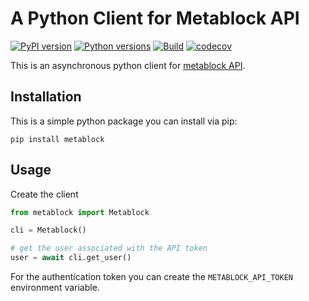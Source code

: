 # A Python Client for Metablock API

[![PyPI version](https://badge.fury.io/py/metablock.svg)](https://badge.fury.io/py/metablock)
[![Python versions](https://img.shields.io/pypi/pyversions/metablock.svg)](https://pypi.org/project/metablock)
[![Build](https://github.com/quantmind/metablock-py/workflows/build/badge.svg)](https://github.com/quantmind/metablock-py/actions?query=workflow%3Abuild)
[![codecov](https://codecov.io/gh/quantmind/metablock-py/branch/master/graph/badge.svg?token=EAdSVpD0Af)](https://codecov.io/gh/quantmind/metablock-py)

This is an asynchronous python client for [metablock API](https://api.metablock.io/v1/docs).

## Installation

This is a simple python package you can install via pip:

```
pip install metablock
```

## Usage

Create the client

```python
from metablock import Metablock

cli = Metablock()

# get the user associated with the API token
user = await cli.get_user()
```

For the authentication token you can create the `METABLOCK_API_TOKEN` environment variable.
